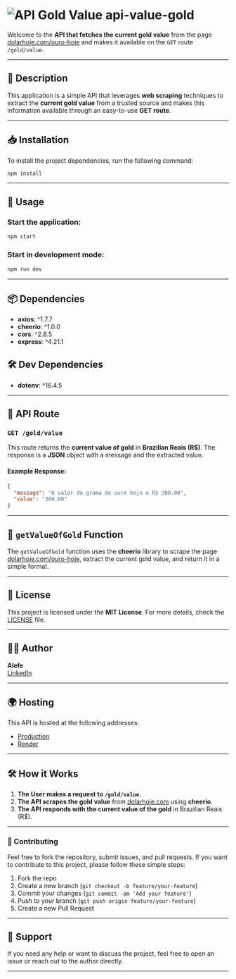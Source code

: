 # <img src="https://img.shields.io/badge/API-Gold--Value-blue?style=for-the-badge&logo=node.js&logoColor=white" alt="API Gold Value"> api-value-gold

Welcome to the **API that fetches the current gold value** from the page [dolarhoje.com/ouro-hoje](https://dolarhoje.com/ouro-hoje/) and makes it available on the `GET` route `/gold/value`.

---

## 🌟 Description

This application is a simple API that leverages **web scraping** techniques to extract the **current gold value** from a trusted source and makes this information available through an easy-to-use **GET route**.

---

## 📥 Installation

To install the project dependencies, run the following command:

```bash
npm install
```

---

## 🚀 Usage

### Start the application:

```bash
npm start
```

### Start in development mode:

```bash
npm run dev
```

---

## 📦 Dependencies

- **axios**: ^1.7.7
- **cheerio**: ^1.0.0
- **cors**: ^2.8.5
- **express**: ^4.21.1

## 🛠 Dev Dependencies

- **dotenv**: ^16.4.5

---

## 🔗 API Route

### `GET /gold/value`

This route returns the **current value of gold** in **Brazilian Reais (R$)**. The response is a **JSON** object with a message and the extracted value.

#### Example Response:

```json
{
  "message": "O valor da grama do ouro hoje é R$ 300.00",
  "value": "300.00"
}
```

---

## 📝 `getValueOfGold` Function

The `getValueOfGold` function uses the **cheerio** library to scrape the page [dolarhoje.com/ouro-hoje](https://dolarhoje.com/ouro-hoje/), extract the current gold value, and return it in a simple format.

---

## 📜 License

This project is licensed under the **MIT License**. For more details, check the [LICENSE](LICENSE) file.

---

## 👨‍💻 Author

**Alefe**  
[LinkedIn](https://www.linkedin.com/in/alefe-filipe-biondes-magalh%C3%A3es-6591b8173/)

---

## 🌍 Hosting

This API is hosted at the following addresses:

- [Production](https://api-value-gold-production.up.railway.app/)
- [Render](https://api-value-gold.onrender.com/)

---

## 🛠️ How it Works

1. **The User makes a request to `/gold/value`.**
2. **The API scrapes the gold value** from [dolarhoje.com](https://dolarhoje.com/ouro-hoje/) using **cheerio**.
3. **The API responds with the current value of the gold** in Brazilian Reais (R$).

---

### 🚧 Contributing

Feel free to fork the repository, submit issues, and pull requests. If you want to contribute to this project, please follow these simple steps:

1. Fork the repo
2. Create a new branch (`git checkout -b feature/your-feature`)
3. Commit your changes (`git commit -am 'Add your feature'`)
4. Push to your branch (`git push origin feature/your-feature`)
5. Create a new Pull Request

---

## 💬 Support

If you need any help or want to discuss the project, feel free to open an issue or reach out to the author directly.

---
